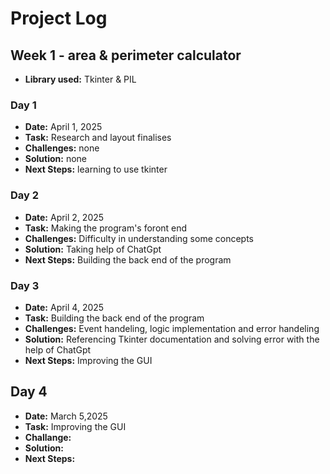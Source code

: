 # Project Log

## Week 1  - area & perimeter calculator

- **Library used:**  Tkinter & PIL

### Day 1

- **Date:** April 1, 2025
- **Task:** Research and layout finalises
- **Challenges:** none
- **Solution:** none
- **Next Steps:** learning to use tkinter

### Day 2

- **Date:** April 2, 2025
- **Task:** Making the program's foront end
- **Challenges:** Difficulty in understanding some concepts
- **Solution:** Taking help of ChatGpt
- **Next Steps:** Building the back end of the program

### Day 3

- **Date:** April 4, 2025
- **Task:** Building the back end of the program
- **Challenges:** Event handeling, logic implementation and error handeling
- **Solution:** Referencing Tkinter documentation and solving error with the help of ChatGpt
- **Next Steps:** Improving the GUI

## Day 4

- **Date:** March 5,2025
- **Task:** Improving the GUI
- **Challange:**
- **Solution:**
- **Next Steps:**
